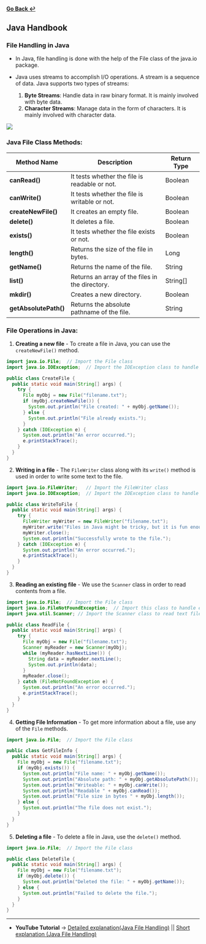 #### [Go Back ↩](../README.md)

## Java Handbook

### File Handling in Java

- In Java, file handling is done with the help of the File class of the java.io package.

- Java uses streams to accomplish I/O operations. A stream is a sequence of data. Java supports two types of streams:

    1. **Byte Streams**: Handle data in raw binary format. It is mainly involved with byte data.
    2. **Character Streams**: Manage data in the form of characters. It is mainly involved with character data.

<img src="https://images.tpointtech.com/core/images/file-operations-in-java.png">

### Java File Class Methods:

| **Method Name**       | **Description**                                 | **Return Type** |
| --------------------- | ----------------------------------------------- | --------------- |
| **canRead()**         | It tests whether the file is readable or not.   | Boolean         |
| **canWrite()**        | It tests whether the file is writable or not.   | Boolean         |
| **createNewFile()**   | It creates an empty file.                       | Boolean         |
| **delete()**          | It deletes a file.                              | Boolean         |
| **exists()**          | It tests whether the file exists or not.        | Boolean         |
| **length()**          | Returns the size of the file in bytes.          | Long            |
| **getName()**         | Returns the name of the file.                   | String          |
| **list()**            | Returns an array of the files in the directory. | String[]        |
| **mkdir()**           | Creates a new directory.                        | Boolean         |
| **getAbsolutePath()** | Returns the absolute pathname of the file.      | String          |


### File Operations in Java:

1. **Creating a new file** - To create a file in Java, you can use the `createNewFile()` method.

```java
import java.io.File;  // Import the File class
import java.io.IOException;  // Import the IOException class to handle errors

public class CreateFile {
  public static void main(String[] args) {
    try {
      File myObj = new File("filename.txt");
      if (myObj.createNewFile()) {
        System.out.println("File created: " + myObj.getName());
      } else {
        System.out.println("File already exists.");
      }
    } catch (IOException e) {
      System.out.println("An error occurred.");
      e.printStackTrace();
    }
  }
}
```

2. **Writing in a file** - The `FileWriter` class along with its `write()` method is used in order to write some text to the file.

```java
import java.io.FileWriter;   // Import the FileWriter class
import java.io.IOException;  // Import the IOException class to handle errors

public class WriteToFile {
  public static void main(String[] args) {
    try {
      FileWriter myWriter = new FileWriter("filename.txt");
      myWriter.write("Files in Java might be tricky, but it is fun enough!");
      myWriter.close();
      System.out.println("Successfully wrote to the file.");
    } catch (IOException e) {
      System.out.println("An error occurred.");
      e.printStackTrace();
    }
  }
}
```

3. **Reading an existing file** - We use the `Scanner` class in order to read contents from a file.

```java
import java.io.File;  // Import the File class
import java.io.FileNotFoundException;  // Import this class to handle errors
import java.util.Scanner; // Import the Scanner class to read text files

public class ReadFile {
  public static void main(String[] args) {
    try {
      File myObj = new File("filename.txt");
      Scanner myReader = new Scanner(myObj);
      while (myReader.hasNextLine()) {
        String data = myReader.nextLine();
        System.out.println(data);
      }
      myReader.close();
    } catch (FileNotFoundException e) {
      System.out.println("An error occurred.");
      e.printStackTrace();
    }
  }
}
```

4. **Getting File Information** - To get more information about a file, use any of the `File` methods.

```java
import java.io.File;  // Import the File class

public class GetFileInfo { 
  public static void main(String[] args) {
    File myObj = new File("filename.txt");
    if (myObj.exists()) {
      System.out.println("File name: " + myObj.getName());
      System.out.println("Absolute path: " + myObj.getAbsolutePath());
      System.out.println("Writeable: " + myObj.canWrite());
      System.out.println("Readable " + myObj.canRead());
      System.out.println("File size in bytes " + myObj.length());
    } else {
      System.out.println("The file does not exist.");
    }
  }
}
```
5. **Deleting a file** - To delete a file in Java, use the `delete()` method.

```java
import java.io.File;  // Import the File class

public class DeleteFile {
  public static void main(String[] args) { 
    File myObj = new File("filename.txt"); 
    if (myObj.delete()) { 
      System.out.println("Deleted the file: " + myObj.getName());
    } else {
      System.out.println("Failed to delete the file.");
    } 
  } 
}
```

--- 
- **YouTube Tutorial** → [Detailed explanation(Java File Handling)](https://youtu.be/b35mlSPOlJg?si=0JcQwxBi7oYHFgc7) || [Short explanation (Java File Handling)](https://youtu.be/Vy2l3lGAb2I?si=raLEXEGk7IGAbXcI)
